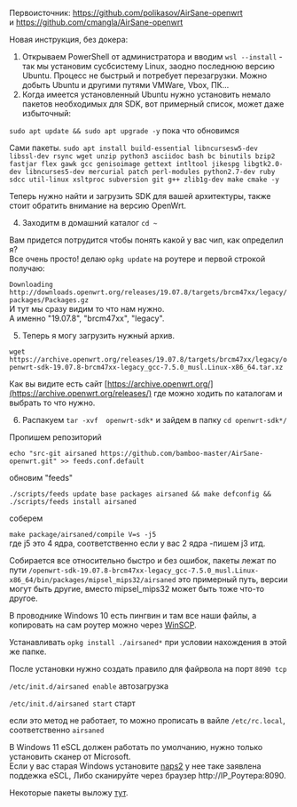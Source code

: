 Первоисточник: https://github.com/polikasov/AirSane-openwrt </br>
и https://github.com/cmangla/AirSane-openwrt</br>


Новая инструкция, без докера:
</br>
1. Открываем PowerShell от администратора и вводим 
`wsl --install` - так мы установим сусбсистему Linux, заодно последнюю версию Ubuntu. Процесс не быстрый и потребует перезагрузки. Можно добыть Ubuntu и другими путями VMWare, Vbox, ПК...
2. Когда имеется установленный Ubuntu нужно установить немало пакетов необходимых для SDK, вот примерный список, может даже избыточный:

`sudo apt update && sudo apt upgrade -y` пока что обновимся

Сами пакеты.
`sudo apt install build-essential libncursesw5-dev libssl-dev rsync wget unzip python3 asciidoc bash bc binutils bzip2 fastjar flex gawk gcc genisoimage gettext intltool jikespg libgtk2.0-dev libncurses5-dev mercurial patch perl-modules python2.7-dev ruby sdcc util-linux xsltproc subversion git g++ zlib1g-dev make cmake -y`

Теперь нужно найти и загрузить SDK для вашей архитектуры, также стоит обратить внимание на версию OpenWrt.
</br>

4. Заходитм в домашний каталог `cd ~`
  
Вам придется потрудится чтобы понять какой у вас чип, как определил я? <br/>Все очень просто! делаю `opkg update` на роутере и первой строкой получаю: 

`Downloading http://downloads.openwrt.org/releases/19.07.8/targets/brcm47xx/legacy/packages/Packages.gz` <br/>         И тут мы сразу видим то что нам нужно.<br/> А именно "19.07.8",  "brcm47xx", "legacy". 

5. Теперь я могу загрузить нужный архив. 

`wget https://archive.openwrt.org/releases/19.07.8/targets/brcm47xx/legacy/openwrt-sdk-19.07.8-brcm47xx-legacy_gcc-7.5.0_musl.Linux-x86_64.tar.xz` 

Как вы видите есть сайт [https://archive.openwrt.org/](https://archive.openwrt.org/releases/) где можно ходить по каталогам и выбрать то что нужно.

6. Распакуем `tar -xvf  openwrt-sdk*` и зайдем в папку `cd openwrt-sdk*/` 

Пропишем репозиторий</br>

`echo "src-git airsaned https://github.com/bamboo-master/AirSane-openwrt.git" >> feeds.conf.default` 

обновим "feeds"

`./scripts/feeds update base packages airsaned && make defconfig && ./scripts/feeds install airsaned`

соберем

`make package/airsaned/compile V=s -j5` <br/> где j5 это 4 ядра, соответственно если у вас 2 ядра -пишем j3 итд.

Собирается все относительно быстро и без ошибок, пакеты лежат по пути `/openwrt-sdk-19.07.8-brcm47xx-legacy_gcc-7.5.0_musl.Linux-x86_64/bin/packages/mipsel_mips32/airsaned` это примерный путь, версии могут быть другие, вместо mipsel_mips32 может быть тоже что-то другое.

В проводнике Windows 10 есть пингвин и там все наши файлы, а копировать на сам роутер можно через [WinSCP](https://winscp.net/eng/download.php).

Устанавливать `opkg install ./airsaned*` при условии нахождения в этой же папке.

После установки нужно создать правило для файрвола на порт `8090 tcp` 

`/etc/init.d/airsaned enable` автозагрузка

`/etc/init.d/airsaned start` старт

если это метод не работает, то можно прописать в вайле `/etc/rc.local`, соответственно `airsaned`

В Windows 11 eSCL должен работать по умолчанию, нужно только установить сканер от Microsoft.</br>
Если у вас старая Windows установите [naps2](https://www.naps2.com/download) у нее таке заявлена поддежка eSCL, Либо сканируйте через браузер http://IP_Роутера:8090.

Некоторые пакеты выложу [тут](https://github.com/bamboo-master/AirSane-openwrt/tree/master/packages).
